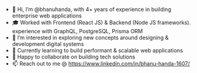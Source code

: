 - 👋 Hi, I’m @bhanuhanda, with 4+ years of experience in building enterprise web applications
- 🎓 Worked with Frontend (React JS) & Backend (Node JS frameworks). experience with GraphQL, PostgreSQL, Prisma ORM
- 👀 I’m interested in exploring new concepts around designing & development digital systems
- 🌱 Currently learning to build performant & scalable web applications
- 💞️ Happy to collaborate on building tech solutions
- 📫 Reach out to me @ https://www.linkedin.com/in/bhanu-handa-1607/

<!---
bhanuhanda/bhanuhanda is a ✨ special ✨ repository because its `README.md` (this file) appears on your GitHub profile.
You can click the Preview link to take a look at your changes.
--->
